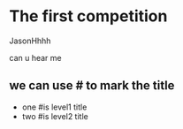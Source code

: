 # The first competition

JasonHhhh

can u hear me

## we can use # to mark the title

- one #is level1 title
- two #is level2 title
